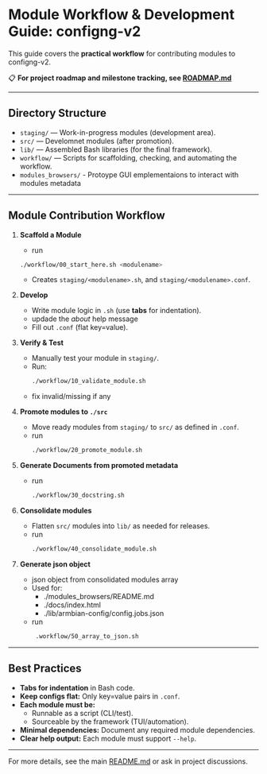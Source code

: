# Module Workflow & Development Guide: configng-v2

This guide covers the **practical workflow** for contributing modules to configng-v2.  

📋 **For project roadmap and milestone tracking, see [ROADMAP.md](../ROADMAP.md)**  

---

## Directory Structure

- `staging/` — Work-in-progress modules (development area).
- `src/` — Develomnet modules (after promotion).
- `lib/` — Assembled Bash libraries (for the final framework).
- `workflow/` — Scripts for scaffolding, checking, and automating the workflow.
- `modules_browsers/` - Protoype GUI emplementaions to interact with modules metadata

---

## Module Contribution Workflow

1. **Scaffold a Module**
   - run
   ```sh
   ./workflow/00_start_here.sh <modulename>
   ```
   - Creates `staging/<modulename>.sh`, and `staging/<modulename>.conf`.

3. **Develop**
   - Write module logic in `.sh` (use **tabs** for indentation).
   - updade the _about_<modulename> help message
   - Fill out `.conf` (flat key=value).

4. **Verify & Test**
   - Manually test your module in `staging/`.
   - Run:
     ```sh
     ./workflow/10_validate_module.sh
     ```
   - fix invalid/missing if any
     
5. **Promote modules to `./src`**
   - Move ready modules from `staging/` to `src/` as defined in `.conf`.
   - run
     ```sh
     ./workflow/20_promote_module.sh
     ```
6. **Generate Documents from promoted metadata**
   - run
     ```sh
     ./workflow/30_docstring.sh
     ```
7. **Consolidate modules**
   - Flatten `src/` modules into `lib/` as needed for releases.
   - run
     ```sh
     ./workflow/40_consolidate_module.sh
     ```
8. **Generate json object**
   - json object from consolidated modules array
   - Used for:
      - ./modules_browsers/README.md
      - ./docs/index.html
      - ./lib/armbian-config/config.jobs.json
   - run
     ```sh
      .workflow/50_array_to_json.sh
     ```
---

## Best Practices

- **Tabs for indentation** in Bash code.
- **Keep configs flat:** Only key=value pairs in `.conf`.
- **Each module must be:**
  - Runnable as a script (CLI/test).
  - Sourceable by the framework (TUI/automation).
- **Minimal dependencies:** Document any required module dependencies.
- **Clear help output:** Each module must support `--help`.

---

For more details, see the main [README.md](../README.md) or ask in project discussions.

